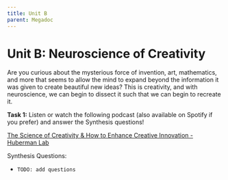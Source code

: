 ```yaml
---
title: Unit B
parent: Megadoc
---
```


# Unit B: Neuroscience of Creativity

Are you curious about the mysterious force of invention, art, mathematics, and more that seems to allow the mind to expand beyond the information it was given to create beautiful new ideas? This is creativity, and with neuroscience, we can begin to dissect it such that we can begin to recreate it.

**Task 1:** Listen or watch the following podcast (also available on Spotify if you prefer) and answer the Synthesis questions!

[The Science of Creativity & How to Enhance Creative Innovation - Huberman Lab](https://hubermanlab.com/the-science-of-creativity-and-how-to-enhance-creative-innovation/) 


Synthesis Questions:

* `TODO: add questions`